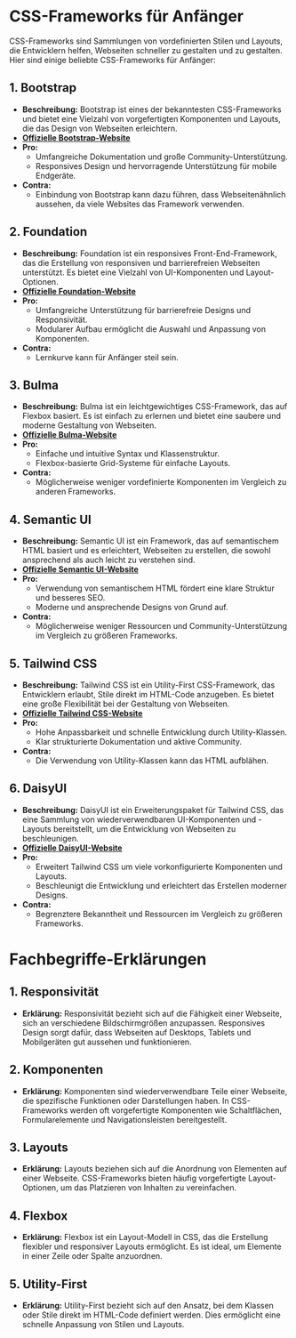 # CSS-Frameworks für Anfänger

CSS-Frameworks sind Sammlungen von vordefinierten Stilen und Layouts, die Entwicklern helfen, Webseiten schneller zu gestalten und zu gestalten. Hier sind einige beliebte CSS-Frameworks für Anfänger:

## 1. **Bootstrap**
- **Beschreibung:** Bootstrap ist eines der bekanntesten CSS-Frameworks und bietet eine Vielzahl von vorgefertigten Komponenten und Layouts, die das Design von Webseiten erleichtern.
- **[Offizielle Bootstrap-Website](https://getbootstrap.com/)**
- **Pro:**
  - Umfangreiche Dokumentation und große Community-Unterstützung.
  - Responsives Design und hervorragende Unterstützung für mobile Endgeräte.
- **Contra:**
  - Einbindung von Bootstrap kann dazu führen, dass Webseitenähnlich aussehen, da viele Websites das Framework verwenden.

## 2. **Foundation**
- **Beschreibung:** Foundation ist ein responsives Front-End-Framework, das die Erstellung von responsiven und barrierefreien Webseiten unterstützt. Es bietet eine Vielzahl von UI-Komponenten und Layout-Optionen.
- **[Offizielle Foundation-Website](https://foundation.zurb.com/)**
- **Pro:**
  - Umfangreiche Unterstützung für barrierefreie Designs und Responsivität.
  - Modularer Aufbau ermöglicht die Auswahl und Anpassung von Komponenten.
- **Contra:**
  - Lernkurve kann für Anfänger steil sein.

## 3. **Bulma**
- **Beschreibung:** Bulma ist ein leichtgewichtiges CSS-Framework, das auf Flexbox basiert. Es ist einfach zu erlernen und bietet eine saubere und moderne Gestaltung von Webseiten.
- **[Offizielle Bulma-Website](https://bulma.io/)**
- **Pro:**
  - Einfache und intuitive Syntax und Klassenstruktur.
  - Flexbox-basierte Grid-Systeme für einfache Layouts.
- **Contra:**
  - Möglicherweise weniger vordefinierte Komponenten im Vergleich zu anderen Frameworks.

## 4. **Semantic UI**
- **Beschreibung:** Semantic UI ist ein Framework, das auf semantischem HTML basiert und es erleichtert, Webseiten zu erstellen, die sowohl ansprechend als auch leicht zu verstehen sind.
- **[Offizielle Semantic UI-Website](https://semantic-ui.com/)**
- **Pro:**
  - Verwendung von semantischem HTML fördert eine klare Struktur und besseres SEO.
  - Moderne und ansprechende Designs von Grund auf.
- **Contra:**
  - Möglicherweise weniger Ressourcen und Community-Unterstützung im Vergleich zu größeren Frameworks.

## 5. **Tailwind CSS**
- **Beschreibung:** Tailwind CSS ist ein Utility-First CSS-Framework, das Entwicklern erlaubt, Stile direkt im HTML-Code anzugeben. Es bietet eine große Flexibilität bei der Gestaltung von Webseiten.
- **[Offizielle Tailwind CSS-Website](https://tailwindcss.com/)**
- **Pro:**
  - Hohe Anpassbarkeit und schnelle Entwicklung durch Utility-Klassen.
  - Klar strukturierte Dokumentation und aktive Community.
- **Contra:**
  - Die Verwendung von Utility-Klassen kann das HTML aufblähen.

## 6. **DaisyUI**
- **Beschreibung:** DaisyUI ist ein Erweiterungspaket für Tailwind CSS, das eine Sammlung von wiederverwendbaren UI-Komponenten und -Layouts bereitstellt, um die Entwicklung von Webseiten zu beschleunigen.
- **[Offizielle DaisyUI-Website](https://daisyui.com/)**
- **Pro:**
  - Erweitert Tailwind CSS um viele vorkonfigurierte Komponenten und Layouts.
  - Beschleunigt die Entwicklung und erleichtert das Erstellen moderner Designs.
- **Contra:**
  - Begrenztere Bekanntheit und Ressourcen im Vergleich zu größeren Frameworks.

# Fachbegriffe-Erklärungen

## 1. **Responsivität**
- **Erklärung:** Responsivität bezieht sich auf die Fähigkeit einer Webseite, sich an verschiedene Bildschirmgrößen anzupassen. Responsives Design sorgt dafür, dass Webseiten auf Desktops, Tablets und Mobilgeräten gut aussehen und funktionieren.

## 2. **Komponenten**
- **Erklärung:** Komponenten sind wiederverwendbare Teile einer Webseite, die spezifische Funktionen oder Darstellungen haben. In CSS-Frameworks werden oft vorgefertigte Komponenten wie Schaltflächen, Formularelemente und Navigationsleisten bereitgestellt.

## 3. **Layouts**
- **Erklärung:** Layouts beziehen sich auf die Anordnung von Elementen auf einer Webseite. CSS-Frameworks bieten häufig vorgefertigte Layout-Optionen, um das Platzieren von Inhalten zu vereinfachen.

## 4. **Flexbox**
- **Erklärung:** Flexbox ist ein Layout-Modell in CSS, das die Erstellung flexibler und responsiver Layouts ermöglicht. Es ist ideal, um Elemente in einer Zeile oder Spalte anzuordnen.

## 5. **Utility-First**
- **Erklärung:** Utility-First bezieht sich auf den Ansatz, bei dem Klassen oder Stile direkt im HTML-Code definiert werden. Dies ermöglicht eine schnelle Anpassung von Stilen und Layouts.
